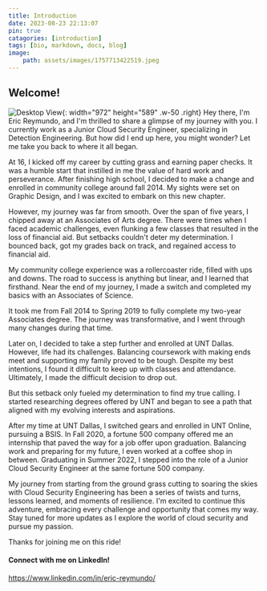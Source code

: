 ```yaml
---
title: Introduction
date: 2023-08-23 22:13:07
pin: true
catagories: [introduction]
tags: [bio, markdown, docs, blog]
image: 
    path: assets/images/1757713422519.jpeg
---
```


## Welcome!

![Desktop View](assets/images/1757713422519.jpeg){: width="972" height="589" .w-50 .right}
Hey there, I'm Eric Reymundo, and I'm thrilled to share a glimpse of my journey with you. I currently work as a Junior Cloud Security Engineer, specializing in Detection Engineering. But how did I end up here, you might wonder? Let me take you back to where it all began.

At 16, I kicked off my career by cutting grass and earning paper checks. It was a humble start that instilled in me the value of hard work and perseverance. After finishing high school, I decided to make a change and enrolled in community college around fall 2014. My sights were set on Graphic Design, and I was excited to embark on this new chapter.

However, my journey was far from smooth. Over the span of five years, I chipped away at an Associates of Arts degree. There were times when I faced academic challenges, even flunking a few classes that resulted in the loss of financial aid. But setbacks couldn't deter my determination. I bounced back, got my grades back on track, and regained access to financial aid.

My community college experience was a rollercoaster ride, filled with ups and downs. The road to success is anything but linear, and I learned that firsthand. Near the end of my journey, I made a switch and completed my basics with an Associates of Science.

It took me from Fall 2014 to Spring 2019 to fully complete my two-year Associates degree. The journey was transformative, and I went through many changes during that time.

Later on, I decided to take a step further and enrolled at UNT Dallas. However, life had its challenges. Balancing coursework with making ends meet and supporting my family proved to be tough. Despite my best intentions, I found it difficult to keep up with classes and attendance. Ultimately, I made the difficult decision to drop out.

But this setback only fueled my determination to find my true calling. I started researching degrees offered by UNT and began to see a path that aligned with my evolving interests and aspirations.

After my time at UNT Dallas, I switched gears and enrolled in UNT Online, pursuing a BSIS. In Fall 2020, a fortune 500 company offered me an internship that paved the way for a job offer upon graduation. Balancing work and preparing for my future, I even worked at a coffee shop in between. Graduating in Summer 2022, I stepped into the role of a Junior Cloud Security Engineer at the same fortune 500 company. 

My journey from starting from the ground grass cutting to soaring the skies with Cloud Security Engineering has been a series of twists and turns, lessons learned, and moments of resilience. I'm excited to continue this adventure, embracing every challenge and opportunity that comes my way. Stay tuned for more updates as I explore the world of cloud security and pursue my passion.

Thanks for joining me on this ride!

#### Connect with me on LinkedIn!
https://www.linkedin.com/in/eric-reymundo/
